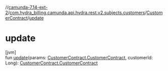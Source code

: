 //[camunda-7.14-ext-2](../../../index.md)/[com.hydra_billing.camunda.api.hydra.rest.v2.subjects.customers](../index.md)/[CustomerContract](index.md)/[update](update.md)

# update

[jvm]\
fun [update](update.md)(params: [CustomerContract.CustomerContract](-customer-contract/index.md), customerId: Long): [CustomerContract.CustomerContract](-customer-contract/index.md)
